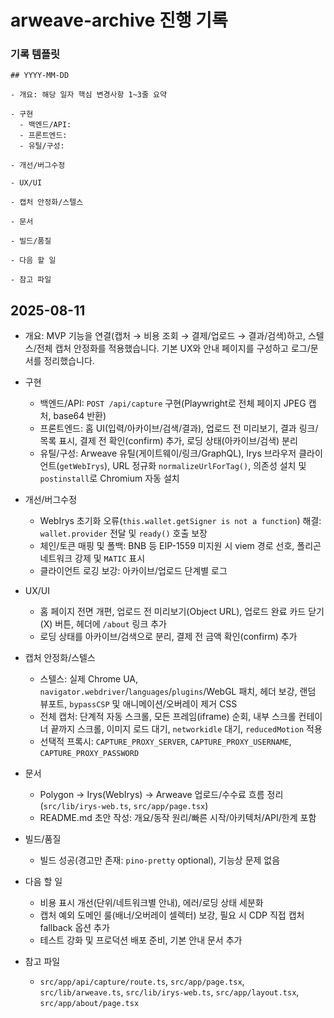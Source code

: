 # arweave-archive 진행 기록

### 기록 템플릿

```
## YYYY-MM-DD

- 개요: 해당 일자 핵심 변경사항 1~3줄 요약

- 구현
  - 백엔드/API:
  - 프론트엔드:
  - 유틸/구성:

- 개선/버그수정

- UX/UI

- 캡처 안정화/스텔스

- 문서

- 빌드/품질

- 다음 할 일

- 참고 파일
```

## 2025-08-11

- 개요: MVP 기능을 연결(캡처 → 비용 조회 → 결제/업로드 → 결과/검색)하고, 스텔스/전체 캡처 안정화를 적용했습니다. 기본 UX와 안내 페이지를 구성하고 로그/문서를 정리했습니다.

- 구현
  - 백엔드/API: `POST /api/capture` 구현(Playwright로 전체 페이지 JPEG 캡처, base64 반환)
  - 프론트엔드: 홈 UI(입력/아카이브/검색/결과), 업로드 전 미리보기, 결과 링크/목록 표시, 결제 전 확인(confirm) 추가, 로딩 상태(아카이브/검색) 분리
  - 유틸/구성: Arweave 유틸(게이트웨이/링크/GraphQL), Irys 브라우저 클라이언트(`getWebIrys`), URL 정규화 `normalizeUrlForTag()`, 의존성 설치 및 `postinstall`로 Chromium 자동 설치

- 개선/버그수정
  - WebIrys 초기화 오류(`this.wallet.getSigner is not a function`) 해결: `wallet.provider` 전달 및 `ready()` 호출 보장
  - 체인/토큰 매핑 및 폴백: BNB 등 EIP-1559 미지원 시 viem 경로 선호, 폴리곤 네트워크 강제 및 `MATIC` 표시
  - 클라이언트 로깅 보강: 아카이브/업로드 단계별 로그

- UX/UI
  - 홈 페이지 전면 개편, 업로드 전 미리보기(Object URL), 업로드 완료 카드 닫기(X) 버튼, 헤더에 `/about` 링크 추가
  - 로딩 상태를 아카이브/검색으로 분리, 결제 전 금액 확인(confirm) 추가

- 캡처 안정화/스텔스
  - 스텔스: 실제 Chrome UA, `navigator.webdriver`/`languages`/`plugins`/WebGL 패치, 헤더 보강, 랜덤 뷰포트, `bypassCSP` 및 애니메이션/오버레이 제거 CSS
  - 전체 캡처: 단계적 자동 스크롤, 모든 프레임(iframe) 순회, 내부 스크롤 컨테이너 끝까지 스크롤, 이미지 로드 대기, `networkidle` 대기, `reducedMotion` 적용
  - 선택적 프록시: `CAPTURE_PROXY_SERVER`, `CAPTURE_PROXY_USERNAME`, `CAPTURE_PROXY_PASSWORD`

- 문서
  - Polygon → Irys(WebIrys) → Arweave 업로드/수수료 흐름 정리(`src/lib/irys-web.ts`, `src/app/page.tsx`)
  - README.md 초안 작성: 개요/동작 원리/빠른 시작/아키텍처/API/한계 포함

- 빌드/품질
  - 빌드 성공(경고만 존재: `pino-pretty` optional), 기능상 문제 없음

- 다음 할 일
  - 비용 표시 개선(단위/네트워크별 안내), 에러/로딩 상태 세분화
  - 캡처 예외 도메인 룰(배너/오버레이 셀렉터) 보강, 필요 시 CDP 직접 캡처 fallback 옵션 추가
  - 테스트 강화 및 프로덕션 배포 준비, 기본 안내 문서 추가

- 참고 파일
  - `src/app/api/capture/route.ts`, `src/app/page.tsx`, `src/lib/arweave.ts`, `src/lib/irys-web.ts`, `src/app/layout.tsx`, `src/app/about/page.tsx`

